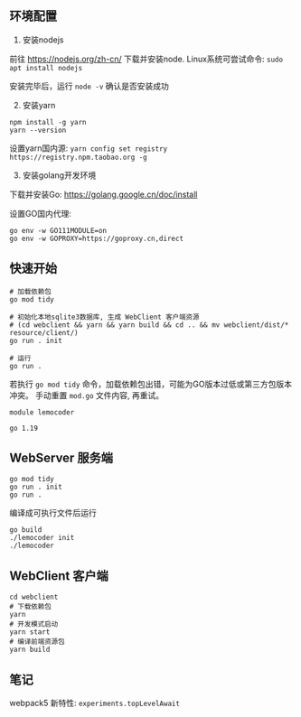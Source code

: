 ## 环境配置

1. 安装nodejs

前往 https://nodejs.org/zh-cn/ 下载并安装node.
Linux系统可尝试命令: `sudo apt install nodejs`

安装完毕后，运行 `node -v` 确认是否安装成功

2. 安装yarn

```
npm install -g yarn
yarn --version
```

设置yarn国内源: `yarn config set registry https://registry.npm.taobao.org -g`

3. 安装golang开发环境

下载并安装Go: https://golang.google.cn/doc/install

设置GO国内代理:

```
go env -w GO111MODULE=on
go env -w GOPROXY=https://goproxy.cn,direct
```


## 快速开始

```
# 加载依赖包
go mod tidy

# 初始化本地sqlite3数据库, 生成 WebClient 客户端资源
# (cd webclient && yarn && yarn build && cd .. && mv webclient/dist/* resource/client/)
go run . init

# 运行
go run .
```

若执行 `go mod tidy` 命令，加载依赖包出错，可能为GO版本过低或第三方包版本冲突。
手动重置 `mod.go` 文件内容, 再重试。

```
module lemocoder

go 1.19
```


## WebServer 服务端

```
go mod tidy
go run . init
go run .
```

编译成可执行文件后运行
```
go build
./lemocoder init
./lemocoder
```


## WebClient 客户端

```
cd webclient
# 下载依赖包
yarn
# 开发模式启动
yarn start
# 编译前端资源包
yarn build
```

## 笔记

webpack5 新特性: `experiments.topLevelAwait`
